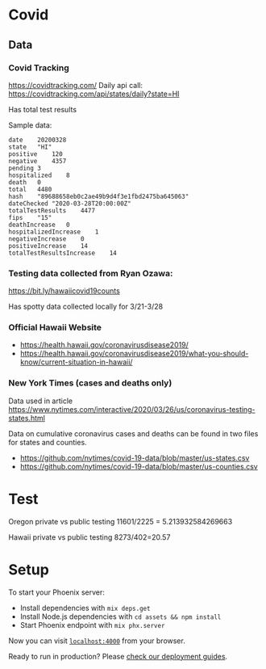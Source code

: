# Covid

## Data

### Covid Tracking
https://covidtracking.com/
Daily api call: https://covidtracking.com/api/states/daily?state=HI

Has total test results

Sample data:
```
date	20200328
state	"HI"
positive	120
negative	4357
pending	3
hospitalized	8
death	0
total	4480
hash	"89688658eb0c2ae49b9d4f3e1fbd2475ba645063"
dateChecked	"2020-03-28T20:00:00Z"
totalTestResults	4477
fips	"15"
deathIncrease	0
hospitalizedIncrease	1
negativeIncrease	0
positiveIncrease	14
totalTestResultsIncrease	14
```

### Testing data collected from Ryan Ozawa:
https://bit.ly/hawaiicovid19counts

Has spotty data collected locally for 3/21-3/28

### Official Hawaii Website

* https://health.hawaii.gov/coronavirusdisease2019/
* https://health.hawaii.gov/coronavirusdisease2019/what-you-should-know/current-situation-in-hawaii/

### New York Times (cases and deaths only)
Data used in article https://www.nytimes.com/interactive/2020/03/26/us/coronavirus-testing-states.html

Data on cumulative coronavirus cases and deaths can be found in two files for states and counties.
- https://github.com/nytimes/covid-19-data/blob/master/us-states.csv
- https://github.com/nytimes/covid-19-data/blob/master/us-counties.csv


# Test

Oregon private vs public testing
11601/2225 = 5.213932584269663

Hawaii private vs public testing
8273/402=20.57

# Setup

To start your Phoenix server:

  * Install dependencies with `mix deps.get`
  * Install Node.js dependencies with `cd assets && npm install`
  * Start Phoenix endpoint with `mix phx.server`

Now you can visit [`localhost:4000`](http://localhost:4000) from your browser.

Ready to run in production? Please [check our deployment guides](https://hexdocs.pm/phoenix/deployment.html).
